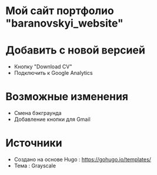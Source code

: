 # Мой сайт портфолио "baranovskyi_website"

# Добавить с новой версией

- Кнопку "Download CV"
- Подключить к Google Analytics

# Возможные изменения

- Смена бэкграунда
- Добавление кнопки для Gmail

# Источники

- Создано на основе Hugo : https://gohugo.io/templates/
- Тема : Grayscale

